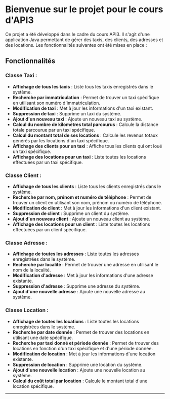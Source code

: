 # Bienvenue sur le projet pour le cours d'API3

Ce projet a été développé dans le cadre du cours API3. Il s'agit d'une application Java permettant de gérer des taxis, des clients, des adresses et des locations. Les fonctionnalités suivantes ont été mises en place :

## Fonctionnalités

### Classe Taxi :
- **Affichage de tous les taxis** : Liste tous les taxis enregistrés dans le système.
- **Recherche par immatriculation** : Permet de trouver un taxi spécifique en utilisant son numéro d'immatriculation.
- **Modification de taxi** : Met à jour les informations d'un taxi existant.
- **Suppression de taxi** : Supprime un taxi du système.
- **Ajout d'un nouveau taxi** : Ajoute un nouveau taxi au système.
- **Calcul du nombre de kilomètres total parcourus** : Calcule la distance totale parcourue par un taxi spécifique.
- **Calcul du montant total de ses locations** : Calcule les revenus totaux générés par les locations d'un taxi spécifique.
- **Affichage des clients pour un taxi** : Affiche tous les clients qui ont loué un taxi spécifique.
- **Affichage des locations pour un taxi** : Liste toutes les locations effectuées par un taxi spécifique.

### Classe Client :
- **Affichage de tous les clients** : Liste tous les clients enregistrés dans le système.
- **Recherche par nom, prénom et numéro de téléphone** : Permet de trouver un client en utilisant son nom, prénom ou numéro de téléphone.
- **Modification de client** : Met à jour les informations d'un client existant.
- **Suppression de client** : Supprime un client du système.
- **Ajout d'un nouveau client** : Ajoute un nouveau client au système.
- **Affichage des locations pour un client** : Liste toutes les locations effectuées par un client spécifique.

### Classe Adresse :
- **Affichage de toutes les adresses** : Liste toutes les adresses enregistrées dans le système.
- **Recherche par localité** : Permet de trouver une adresse en utilisant le nom de la localité.
- **Modification d'adresse** : Met à jour les informations d'une adresse existante.
- **Suppression d'adresse** : Supprime une adresse du système.
- **Ajout d'une nouvelle adresse** : Ajoute une nouvelle adresse au système.

### Classe Location :
- **Affichage de toutes les locations** : Liste toutes les locations enregistrées dans le système.
- **Recherche par date donnée** : Permet de trouver des locations en utilisant une date spécifique.
- **Recherche par taxi donné et période donnée** : Permet de trouver des locations en fonction d'un taxi spécifique et d'une période donnée.
- **Modification de location** : Met à jour les informations d'une location existante.
- **Suppression de location** : Supprime une location du système.
- **Ajout d'une nouvelle location** : Ajoute une nouvelle location au système.
- **Calcul du coût total par location** : Calcule le montant total d'une location spécifique.

---

